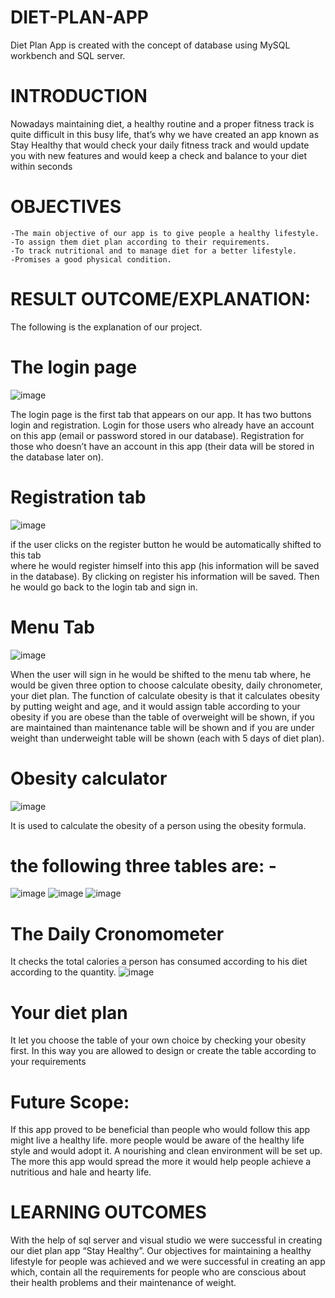 # DIET-PLAN-APP
Diet Plan App is created with the concept of database using MySQL workbench and SQL server.  
# INTRODUCTION
Nowadays maintaining diet, a healthy routine and a proper fitness track is quite difficult in this busy life,
that’s why we have created an app known as Stay Healthy that would check your daily fitness track and would update you with new features and would keep a check and balance to your diet within seconds
# OBJECTIVES
 	-The main objective of our app is to give people a healthy lifestyle.
 	-To assign them diet plan according to their requirements.
 	-To track nutritional and to manage diet for a better lifestyle.
 	-Promises a good physical condition.
# RESULT OUTCOME/EXPLANATION:
   The following is the explanation of our project.
# The login page
  ![image](https://user-images.githubusercontent.com/92653096/193648410-8ed8b229-75d0-4810-81dd-28dc816ff966.png)

  The login page is the first tab that appears on our app. It has two buttons login and registration. Login for those users who already have an account on this app   (email or password stored in our database). Registration for those who doesn’t have an account in this app (their data will be stored in the database later on).



 #	Registration tab
 


![image](https://user-images.githubusercontent.com/92653096/193648542-07026b09-3f07-44f6-9899-4471c6512e52.png)





if the user clicks on the register button he would be automatically shifted to this tab  
where he would register himself into this app (his information will be saved in the 
database). 
By clicking on register his information will be saved. Then he would go back to the login tab and sign in.

# Menu Tab


![image](https://user-images.githubusercontent.com/92653096/193648787-3fd5bb06-bc86-4194-be73-2272cf85084d.png)






When the user will sign in he would be shifted to the menu tab where, he would be given three option to choose calculate obesity, daily chronometer, your diet plan. The function of calculate obesity is that it calculates obesity by putting weight and age, and it would assign table according to your obesity if you are obese than the table of overweight will be shown, if you are maintained than maintenance table will be shown and if you are under weight than underweight table will be shown (each with 5 days of diet plan).

# Obesity calculator

![image](https://user-images.githubusercontent.com/92653096/193648852-61fc7fc5-0249-452d-9764-1a370614ff4b.png)


 



It is used to calculate the obesity of a person using the obesity formula.
# the following three tables are: - 

![image](https://user-images.githubusercontent.com/92653096/193648942-80866df9-c6a4-45d5-b379-cb92f8f53b08.png)
![image](https://user-images.githubusercontent.com/92653096/193648972-8107f9a5-7d60-4001-afec-9d960759e63b.png)
![image](https://user-images.githubusercontent.com/92653096/193648993-03afd41c-92df-497e-9a6e-af6fc5fb5c02.png)

# The Daily Cronomometer
It checks the total calories a person has consumed according to his diet according to the quantity.
![image](https://user-images.githubusercontent.com/92653096/193649038-30a8ffcd-e584-4ffb-bc9a-0232b26e4c91.png)










# 	Your diet plan
 It let you choose the table of your own choice by checking your obesity first. In this way you are allowed to design or create the table according to your requirements	
  
# 	Future Scope:

If this app proved to be beneficial than people who would follow this app might live a healthy life. more people would be aware of the healthy life style and would adopt it. A nourishing and clean environment will be set up. The more this app would spread the more it would help people achieve a nutritious and hale and hearty life.


# LEARNING OUTCOMES
With the help of sql server and visual studio we were successful in creating our diet plan app “Stay Healthy”.
Our objectives for maintaining a healthy lifestyle for people was achieved and we were successful in creating an app which,
contain all the requirements for people who are conscious about their health problems and their maintenance of weight.
